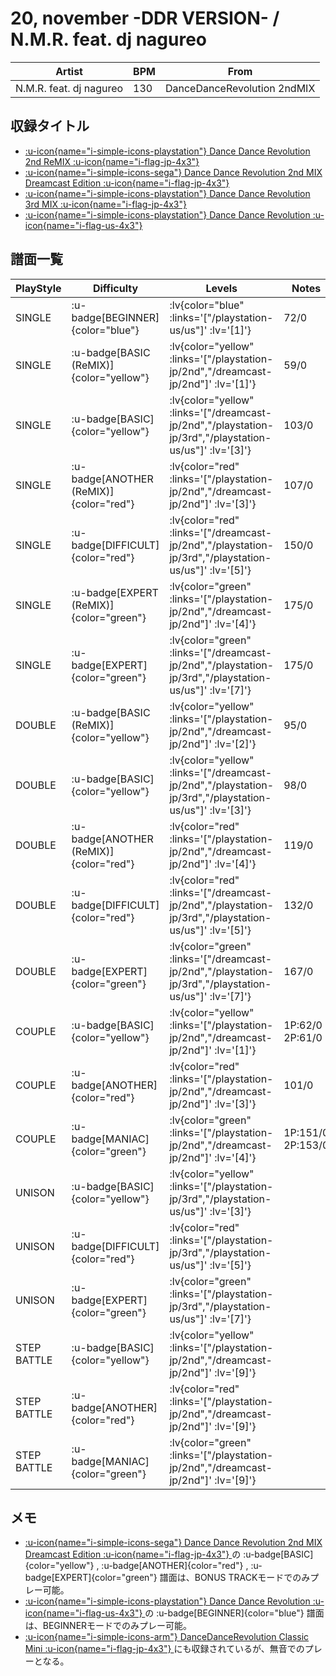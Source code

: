 # 20, november -DDR VERSION- / N.M.R. feat. dj nagureo

|Artist|BPM|From|
|------|---|----|
|N.M.R. feat. dj nagureo|130|DanceDanceRevolution 2ndMIX|

## 収録タイトル

- [ :u-icon{name="i-simple-icons-playstation"} Dance Dance Revolution 2nd ReMIX :u-icon{name="i-flag-jp-4x3"} ](/playstation-jp/2nd)
- [ :u-icon{name="i-simple-icons-sega"} Dance Dance Revolution 2nd MIX Dreamcast Edition :u-icon{name="i-flag-jp-4x3"} ](/dreamcast-jp/2nd)
- [ :u-icon{name="i-simple-icons-playstation"} Dance Dance Revolution 3rd MIX :u-icon{name="i-flag-jp-4x3"} ](/playstation-jp/3rd)
- [ :u-icon{name="i-simple-icons-playstation"} Dance Dance Revolution :u-icon{name="i-flag-us-4x3"} ](/playstation-us/us)

## 譜面一覧

|PlayStyle|Difficulty|Levels|Notes|Movie|
|---------|----------|------|-----|-----|
|SINGLE| :u-badge[BEGINNER]{color="blue"} | :lv{color="blue" :links='["/playstation-us/us"]' :lv='[1]'} |72/0||
|SINGLE| :u-badge[BASIC (ReMIX)]{color="yellow"} | :lv{color="yellow" :links='["/playstation-jp/2nd","/dreamcast-jp/2nd"]' :lv='[1]'} |59/0||
|SINGLE| :u-badge[BASIC]{color="yellow"} | :lv{color="yellow" :links='["/dreamcast-jp/2nd","/playstation-jp/3rd","/playstation-us/us"]' :lv='[3]'} |103/0||
|SINGLE| :u-badge[ANOTHER (ReMIX)]{color="red"} | :lv{color="red" :links='["/playstation-jp/2nd","/dreamcast-jp/2nd"]' :lv='[3]'} |107/0||
|SINGLE| :u-badge[DIFFICULT]{color="red"} | :lv{color="red" :links='["/dreamcast-jp/2nd","/playstation-jp/3rd","/playstation-us/us"]' :lv='[5]'} |150/0||
|SINGLE| :u-badge[EXPERT (ReMIX)]{color="green"} | :lv{color="green" :links='["/playstation-jp/2nd","/dreamcast-jp/2nd"]' :lv='[4]'} |175/0||
|SINGLE| :u-badge[EXPERT]{color="green"} | :lv{color="green" :links='["/dreamcast-jp/2nd","/playstation-jp/3rd","/playstation-us/us"]' :lv='[7]'} |175/0||
|DOUBLE| :u-badge[BASIC (ReMIX)]{color="yellow"} | :lv{color="yellow" :links='["/playstation-jp/2nd","/dreamcast-jp/2nd"]' :lv='[2]'} |95/0||
|DOUBLE| :u-badge[BASIC]{color="yellow"} | :lv{color="yellow" :links='["/dreamcast-jp/2nd","/playstation-jp/3rd","/playstation-us/us"]' :lv='[3]'} |98/0||
|DOUBLE| :u-badge[ANOTHER (ReMIX)]{color="red"} | :lv{color="red" :links='["/playstation-jp/2nd","/dreamcast-jp/2nd"]' :lv='[4]'} |119/0||
|DOUBLE| :u-badge[DIFFICULT]{color="red"} | :lv{color="red" :links='["/dreamcast-jp/2nd","/playstation-jp/3rd","/playstation-us/us"]' :lv='[5]'} |132/0||
|DOUBLE| :u-badge[EXPERT]{color="green"} | :lv{color="green" :links='["/dreamcast-jp/2nd","/playstation-jp/3rd","/playstation-us/us"]' :lv='[7]'} |167/0||
|COUPLE| :u-badge[BASIC]{color="yellow"} | :lv{color="yellow" :links='["/playstation-jp/2nd","/dreamcast-jp/2nd"]' :lv='[1]'} |1P:62/0 2P:61/0||
|COUPLE| :u-badge[ANOTHER]{color="red"} | :lv{color="red" :links='["/playstation-jp/2nd","/dreamcast-jp/2nd"]' :lv='[3]'} |101/0||
|COUPLE| :u-badge[MANIAC]{color="green"} | :lv{color="green" :links='["/playstation-jp/2nd","/dreamcast-jp/2nd"]' :lv='[4]'} |1P:151/0 2P:153/0||
|UNISON| :u-badge[BASIC]{color="yellow"} | :lv{color="yellow" :links='["/playstation-jp/3rd","/playstation-us/us"]' :lv='[3]'} |||
|UNISON| :u-badge[DIFFICULT]{color="red"} | :lv{color="red" :links='["/playstation-jp/3rd","/playstation-us/us"]' :lv='[5]'} |||
|UNISON| :u-badge[EXPERT]{color="green"} | :lv{color="green" :links='["/playstation-jp/3rd","/playstation-us/us"]' :lv='[7]'} |||
|STEP BATTLE| :u-badge[BASIC]{color="yellow"} | :lv{color="yellow" :links='["/playstation-jp/2nd","/dreamcast-jp/2nd"]' :lv='[9]'} |||
|STEP BATTLE| :u-badge[ANOTHER]{color="red"} | :lv{color="red" :links='["/playstation-jp/2nd","/dreamcast-jp/2nd"]' :lv='[9]'} |||
|STEP BATTLE| :u-badge[MANIAC]{color="green"} | :lv{color="green" :links='["/playstation-jp/2nd","/dreamcast-jp/2nd"]' :lv='[9]'} |||

## メモ

- [ :u-icon{name="i-simple-icons-sega"} Dance Dance Revolution 2nd MIX Dreamcast Edition :u-icon{name="i-flag-jp-4x3"} ](/dreamcast-jp/2nd)の :u-badge[BASIC]{color="yellow"} , :u-badge[ANOTHER]{color="red"} , :u-badge[EXPERT]{color="green"} 譜面は、BONUS TRACKモードでのみプレー可能。
- [ :u-icon{name="i-simple-icons-playstation"} Dance Dance Revolution :u-icon{name="i-flag-us-4x3"} ](/playstation-us/us)の :u-badge[BEGINNER]{color="blue"} 譜面は、BEGINNERモードでのみプレー可能。
- [ :u-icon{name="i-simple-icons-arm"} DanceDanceRevolution Classic Mini :u-icon{name="i-flag-jp-4x3"} ](/other/classic-mini)にも収録されているが、無音でのプレーとなる。
